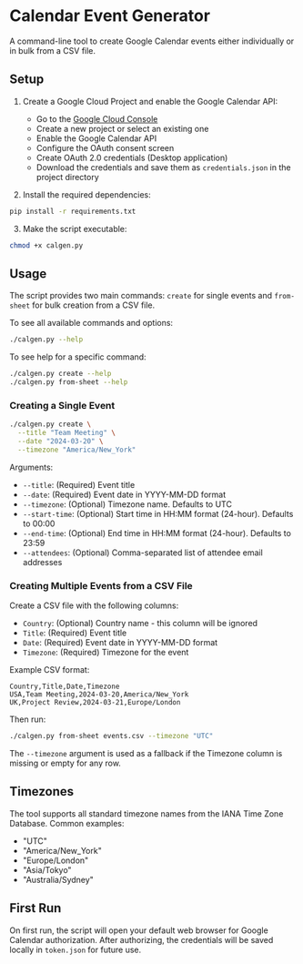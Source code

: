 # Calendar Event Generator

A command-line tool to create Google Calendar events either individually or in bulk from a CSV file.

## Setup

1. Create a Google Cloud Project and enable the Google Calendar API:
   - Go to the [Google Cloud Console](https://console.cloud.google.com/)
   - Create a new project or select an existing one
   - Enable the Google Calendar API
   - Configure the OAuth consent screen
   - Create OAuth 2.0 credentials (Desktop application)
   - Download the credentials and save them as `credentials.json` in the project directory

2. Install the required dependencies:
```bash
pip install -r requirements.txt
```

3. Make the script executable:
```bash
chmod +x calgen.py
```

## Usage

The script provides two main commands: `create` for single events and `from-sheet` for bulk creation from a CSV file.

To see all available commands and options:
```bash
./calgen.py --help
```

To see help for a specific command:
```bash
./calgen.py create --help
./calgen.py from-sheet --help
```

### Creating a Single Event

```bash
./calgen.py create \
  --title "Team Meeting" \
  --date "2024-03-20" \
  --timezone "America/New_York"
```

Arguments:
- `--title`: (Required) Event title
- `--date`: (Required) Event date in YYYY-MM-DD format
- `--timezone`: (Optional) Timezone name. Defaults to UTC
- `--start-time`: (Optional) Start time in HH:MM format (24-hour). Defaults to 00:00
- `--end-time`: (Optional) End time in HH:MM format (24-hour). Defaults to 23:59
- `--attendees`: (Optional) Comma-separated list of attendee email addresses

### Creating Multiple Events from a CSV File

Create a CSV file with the following columns:
- `Country`: (Optional) Country name - this column will be ignored
- `Title`: (Required) Event title
- `Date`: (Required) Event date in YYYY-MM-DD format
- `Timezone`: (Required) Timezone for the event

Example CSV format:
```csv
Country,Title,Date,Timezone
USA,Team Meeting,2024-03-20,America/New_York
UK,Project Review,2024-03-21,Europe/London
```

Then run:
```bash
./calgen.py from-sheet events.csv --timezone "UTC"
```

The `--timezone` argument is used as a fallback if the Timezone column is missing or empty for any row.

## Timezones

The tool supports all standard timezone names from the IANA Time Zone Database. Common examples:
- "UTC"
- "America/New_York"
- "Europe/London"
- "Asia/Tokyo"
- "Australia/Sydney"

## First Run

On first run, the script will open your default web browser for Google Calendar authorization. After authorizing, the credentials will be saved locally in `token.json` for future use. 